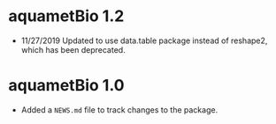 # aquametBio 1.2

* 11/27/2019 Updated to use data.table package instead of reshape2, which has been deprecated.

# aquametBio 1.0

* Added a `NEWS.md` file to track changes to the package.



